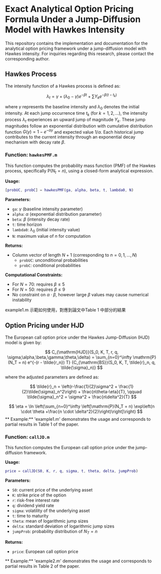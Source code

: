 # Exact Analytical Option Pricing Formula Under a Jump-Diffusion Model with Hawkes Intensity

This repository contains the implementation and documentation for the analytical option pricing framework under a jump-diffusion model with Hawkes intensity. For inquiries regarding this research, please contact the corresponding author.

## Hawkes Process

The intensity function of a Hawkes process is defined as:

$$
\lambda_t = \gamma + (\lambda_0-\gamma)e^{-\beta t} + \sum Y_k e^{-\beta(t-t_k)}
$$

where $\gamma$ represents the baseline intensity and $\lambda_0$ denotes the initial intensity. At each jump occurrence time $t_k$ (for $k = 1,2,\ldots$), the intensity process $\lambda_t$ experiences an upward jump of magnitude $Y_k$. These jump magnitudes follow an exponential distribution with cumulative distribution function $G(y) = 1-e^{-\alpha y}$ and expected value $1/\alpha$. Each historical jump contributes to the current intensity through an exponential decay mechanism with decay rate $\beta$.

### Function: `hawkesPMF.m`

This function computes the probability mass function (PMF) of the Hawkes process, specifically $\mathrm{P}(N_t = n)$, using a closed-form analytical expression.

**Usage:**

```matlab
[probUC, probC] = hawkesPMF(ga, alpha, beta, t, lambda0, N)
```

**Parameters:**
- `ga`: $\gamma$ (baseline intensity parameter)
- `alpha`: $\alpha$ (exponential distribution parameter)
- `beta`: $\beta$ (intensity decay rate)
- `t`: time horizon
- `lambda0`: $\lambda_0$ (initial intensity value)
- `N`: maximum value of $n$ for computation

**Returns:**
- Column vector of length $N+1$ (corresponding to $n = 0, 1, \ldots, N$)
  - `probUC`: unconditional probabilities
  - `probC`: conditional probabilities
 
**Computational Constraints:**
- For $N = 70$: requires $\beta \leq 5$
- For $N = 50$: requires $\beta \leq 9$
- No constraint on $\alpha \cdot \beta$, however large $\beta$ values may cause numerical instability

example1.m 示範如何使用，對應到論文中Table 1 中部分的結果

## Option Pricing under HJD

The European call option price under the Hawkes Jump-Diffusion (HJD) model is given by:

$$
C_{\mathrm{HJD}}(S_0, K, T, r, q, \sigma;\alpha,\beta,\gamma;\theta,\delta) = \sum_{n=0}^\infty \mathrm{P} (N_T = n) e^{-(r - \tilde{r_n}) T} {C_{\mathrm{BS}}(S_0, K, T, \tilde{r}_n, q, \tilde{\sigma}_n)}
$$

where the adjusted parameters are defined as:

$$
\tilde{r}_n = \left(r-\frac{1}{2}\sigma^2 + \frac{1}{2}\tilde{\sigma}_n^2\right) + \frac{n\theta-\eta}{T}, \qquad \tilde{\sigma}_n^2 = \sigma^2 + \frac{n\delta^2}{T}
$$

$$
\eta = \ln \left(\sum_{n=0}^\infty \left[\mathrm{P}(N_T = n) \exp\left(n \cdot \theta +\frac{n \cdot \delta^2}{2}\right)\right]\right)
$$
** Example:**
'example1.m' demonstrates the usage and corresponds to partial results in Table 1 of the paper.

### Function: `callJD.m`

This function computes the European call option price under the jump-diffusion framework.

**Usage:**

```matlab
price = callJD(S0, K, r, q, sigma, t, theta, delta, jumpProb)
```

**Parameters:**
- `S0`: current price of the underlying asset
- `K`: strike price of the option
- `r`: risk-free interest rate
- `q`: dividend yield rate
- `sigma`: volatility of the underlying asset
- `t`: time to maturity
- `theta`: mean of logarithmic jump sizes
- `delta`: standard deviation of logarithmic jump sizes
- `jumpProb`: probability distribution of $N_T = n$

**Returns:**
- `price`: European call option price

** Example:**
'example2.m' demonstrates the usage and corresponds to partial results in Table 2 of the paper.
